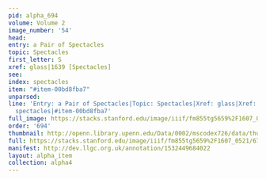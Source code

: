```yaml
---
pid: alpha_694
volume: Volume 2
image_number: '54'
head: 
entry: a Pair of Spectacles
topic: Spectacles
first_letter: S
xref: glass|1639 [Spectacles]
see: 
index: spectacles
item: "#item-00bd8fba7"
unparsed: 
line: 'Entry: a Pair of Spectacles|Topic: Spectacles|Xref: glass|Xref: 1639 [Spectacles]|Index:
  spectacles|#item-00bd8fba7'
full_image: https://stacks.stanford.edu/image/iiif/fm855tg5659%2F1607_0521/full/full/0/default.jpg
order: '694'
thumbnail: http://openn.library.upenn.edu/Data/0002/mscodex726/data/thumb/1607_0521_thumb.jpg
full: https://stacks.stanford.edu/image/iiif/fm855tg5659%2F1607_0521/676,3685,3073,505/full/0/default.jpg
manifest: http://dev.llgc.org.uk/annotation/1532449684022
layout: alpha_item
collection: alpha4
---
```

